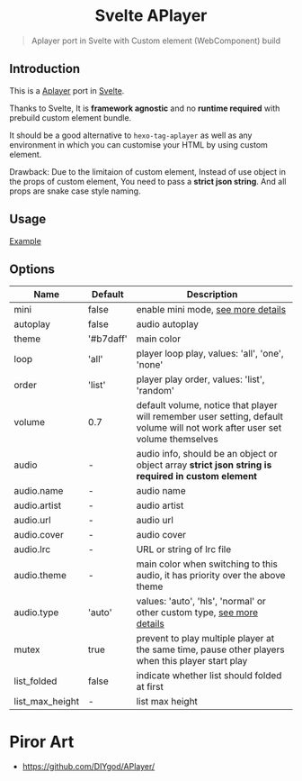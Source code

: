 <h1 align="center">Svelte APlayer</h1>

> Aplayer port in Svelte with Custom element (WebComponent) build

## Introduction

This is a [Aplayer](https://github.com/DIYgod/APlayer) port in [Svelte](https://svelte.dev/).

Thanks to Svelte, It is **framework agnostic** and no **runtime required** with prebuild custom element bundle.

It should be a good alternative to `hexo-tag-aplayer` as well as any environment in which you can customise your HTML by using custom element.

Drawback: Due to the limitaion of custom element, Instead of use object in the props of custom element, You need to pass a **strict json string**. And all props are snake case style naming.

## Usage

[Example](https://fengkx.github.io/svelte-aplayer/)

## Options

| Name            | Default   | Description                                                                                                                  |
| --------------- | --------- | ---------------------------------------------------------------------------------------------------------------------------- |
| mini            | false     | enable mini mode, [see more details](https://aplayer.js.org/#/home?id=mini-mode)                                             |
| autoplay        | false     | audio autoplay                                                                                                               |
| theme           | '#b7daff' | main color                                                                                                                   |
| loop            | 'all'     | player loop play, values: 'all', 'one', 'none'                                                                               |
| order           | 'list'    | player play order, values: 'list', 'random'                                                                                  |
| volume          | 0.7       | default volume, notice that player will remember user setting, default volume will not work after user set volume themselves |
| audio           | -         | audio info, should be an object or object array **strict json string is required in custom element**                         |
| audio.name      | -         | audio name                                                                                                                   |
| audio.artist    | -         | audio artist                                                                                                                 |
| audio.url       | -         | audio url                                                                                                                    |
| audio.cover     | -         | audio cover                                                                                                                  |
| audio.lrc       | -         | URL or string of lrc file                                                                                                    |
| audio.theme     | -         | main color when switching to this audio, it has priority over the above theme                                                |
| audio.type      | 'auto'    | values: 'auto', 'hls', 'normal' or other custom type, [see more details](https://aplayer.js.org/#/home?id=mse-support)       |
| mutex           | true      | prevent to play multiple player at the same time, pause other players when this player start play                            |
| list_folded     | false     | indicate whether list should folded at first                                                                                 |
| list_max_height | -         | list max height                                                                                                              |

# Piror Art
- https://github.com/DIYgod/APlayer/
